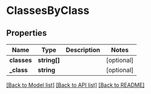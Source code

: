 # ClassesByClass

## Properties
Name | Type | Description | Notes
------------ | ------------- | ------------- | -------------
**classes** | **string[]** |  | [optional] 
**_class** | **string** |  | [optional] 

[[Back to Model list]](../README.md#documentation-for-models) [[Back to API list]](../README.md#documentation-for-api-endpoints) [[Back to README]](../README.md)


